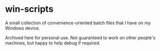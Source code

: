 # win-scripts

A small collection of convenience-oriented batch files that I have on my Windows device. 

Archived here for personal use. Not guaranteed to work on other people's machines, but happy to help debug if required.

